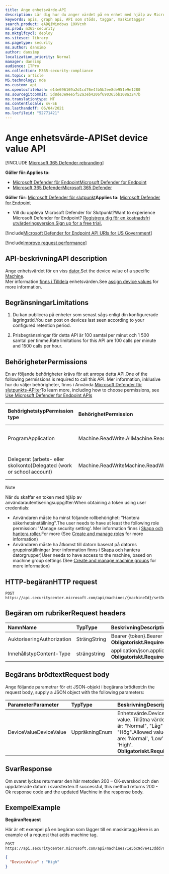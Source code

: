 ```yaml
---
title: Ange enhetsvärde-API
description: Lär dig hur du anger värdet på en enhet med hjälp av Microsoft Defender för Endpoint API.
keywords: apis, graph api, API som stöds, taggar, maskintaggar
search.product: eADQiWindows 10XVcnh
ms.prod: m365-security
ms.mktglfcycl: deploy
ms.sitesec: library
ms.pagetype: security
ms.author: dansimp
author: dansimp
localization_priority: Normal
manager: dansimp
audience: ITPro
ms.collection: M365-security-compliance
ms.topic: article
MS.technology: mde
ms.custom: api
ms.openlocfilehash: e14e696169a2d1cd76e4fb5b2ee8de951e9e1280
ms.sourcegitcommit: 5d8de3e9ee5f52a3eb4206f690365bb108a3247b
ms.translationtype: MT
ms.contentlocale: sv-SE
ms.lasthandoff: 06/04/2021
ms.locfileid: "52771421"
---
```

# <a name="set-device-value-api"></a><span data-ttu-id="79ba1-104">Ange enhetsvärde-API</span><span class="sxs-lookup"><span data-stu-id="79ba1-104">Set device value API</span></span>

[!INCLUDE [Microsoft 365 Defender rebranding](../../includes/microsoft-defender.md)]

<span data-ttu-id="79ba1-105">**Gäller för:**</span><span class="sxs-lookup"><span data-stu-id="79ba1-105">**Applies to:**</span></span>
- [<span data-ttu-id="79ba1-106">Microsoft Defender för Endpoint</span><span class="sxs-lookup"><span data-stu-id="79ba1-106">Microsoft Defender for Endpoint</span></span>](https://go.microsoft.com/fwlink/p/?linkid=2154037)
- [<span data-ttu-id="79ba1-107">Microsoft 365 Defender</span><span class="sxs-lookup"><span data-stu-id="79ba1-107">Microsoft 365 Defender</span></span>](https://go.microsoft.com/fwlink/?linkid=2118804)

<span data-ttu-id="79ba1-108">**Gäller för:** [Microsoft Defender för slutpunkt](https://go.microsoft.com/fwlink/?linkid=2154037)</span><span class="sxs-lookup"><span data-stu-id="79ba1-108">**Applies to:** [Microsoft Defender for Endpoint](https://go.microsoft.com/fwlink/?linkid=2154037)</span></span>

- <span data-ttu-id="79ba1-109">Vill du uppleva Microsoft Defender för Slutpunkt?</span><span class="sxs-lookup"><span data-stu-id="79ba1-109">Want to experience Microsoft Defender for Endpoint?</span></span> [<span data-ttu-id="79ba1-110">Registrera dig för en kostnadsfri utvärderingsversion.</span><span class="sxs-lookup"><span data-stu-id="79ba1-110">Sign up for a free trial.</span></span>](https://www.microsoft.com/microsoft-365/windows/microsoft-defender-atp?ocid=docs-wdatp-exposedapis-abovefoldlink) 

[!include[Microsoft Defender for Endpoint API URIs for US Government](../../includes/microsoft-defender-api-usgov.md)]

[!include[Improve request performance](../../includes/improve-request-performance.md)]


## <a name="api-description"></a><span data-ttu-id="79ba1-111">API-beskrivning</span><span class="sxs-lookup"><span data-stu-id="79ba1-111">API description</span></span>

<span data-ttu-id="79ba1-112">Ange enhetsvärdet för en viss [dator.](machine.md)</span><span class="sxs-lookup"><span data-stu-id="79ba1-112">Set the device value of a specific [Machine](machine.md).</span></span><br>
<span data-ttu-id="79ba1-113">Mer information [finns i Tilldela](tvm-assign-device-value.md) enhetsvärden.</span><span class="sxs-lookup"><span data-stu-id="79ba1-113">See [assign device values](tvm-assign-device-value.md) for more information.</span></span>

## <a name="limitations"></a><span data-ttu-id="79ba1-114">Begränsningar</span><span class="sxs-lookup"><span data-stu-id="79ba1-114">Limitations</span></span>

1. <span data-ttu-id="79ba1-115">Du kan publicera på enheter som senast sågs enligt din konfigurerade lagringstid.</span><span class="sxs-lookup"><span data-stu-id="79ba1-115">You can post on devices last seen according to your configured retention period.</span></span>

2. <span data-ttu-id="79ba1-116">Prisbegränsningar för detta API är 100 samtal per minut och 1 500 samtal per timme.</span><span class="sxs-lookup"><span data-stu-id="79ba1-116">Rate limitations for this API are 100 calls per minute and 1500 calls per hour.</span></span>


## <a name="permissions"></a><span data-ttu-id="79ba1-117">Behörigheter</span><span class="sxs-lookup"><span data-stu-id="79ba1-117">Permissions</span></span>

<span data-ttu-id="79ba1-118">En av följande behörigheter krävs för att anropa detta API.</span><span class="sxs-lookup"><span data-stu-id="79ba1-118">One of the following permissions is required to call this API.</span></span> <span data-ttu-id="79ba1-119">Mer information, inklusive hur du väljer behörigheter, finns i Använda [Microsoft Defender för slutpunkts-API:er](apis-intro.md)</span><span class="sxs-lookup"><span data-stu-id="79ba1-119">To learn more, including how to choose permissions, see [Use Microsoft Defender for Endpoint APIs](apis-intro.md)</span></span>

<span data-ttu-id="79ba1-120">Behörighetstyp</span><span class="sxs-lookup"><span data-stu-id="79ba1-120">Permission type</span></span> |    <span data-ttu-id="79ba1-121">Behörighet</span><span class="sxs-lookup"><span data-stu-id="79ba1-121">Permission</span></span>    |    <span data-ttu-id="79ba1-122">Visningsnamn för behörighet</span><span class="sxs-lookup"><span data-stu-id="79ba1-122">Permission display name</span></span>
:---|:---|:---
<span data-ttu-id="79ba1-123">Program</span><span class="sxs-lookup"><span data-stu-id="79ba1-123">Application</span></span> |    <span data-ttu-id="79ba1-124">Machine.ReadWrite.All</span><span class="sxs-lookup"><span data-stu-id="79ba1-124">Machine.ReadWrite.All</span></span> |    <span data-ttu-id="79ba1-125">"Läsa och skriva all maskininformation"</span><span class="sxs-lookup"><span data-stu-id="79ba1-125">'Read and write all machine information'</span></span>
<span data-ttu-id="79ba1-126">Delegerat (arbets- eller skolkonto)</span><span class="sxs-lookup"><span data-stu-id="79ba1-126">Delegated (work or school account)</span></span> | <span data-ttu-id="79ba1-127">Machine.ReadWrite</span><span class="sxs-lookup"><span data-stu-id="79ba1-127">Machine.ReadWrite</span></span> | <span data-ttu-id="79ba1-128">Maskininformation för läsning och skrivning</span><span class="sxs-lookup"><span data-stu-id="79ba1-128">'Read and write machine information'</span></span>

>[!Note]
> <span data-ttu-id="79ba1-129">När du skaffar en token med hjälp av användarautentiseringsuppgifter:</span><span class="sxs-lookup"><span data-stu-id="79ba1-129">When obtaining a token using user credentials:</span></span>
>
>- <span data-ttu-id="79ba1-130">Användaren måste ha minst följande rollbehörighet: "Hantera säkerhetsinställning".</span><span class="sxs-lookup"><span data-stu-id="79ba1-130">The user needs to have at least the following role permission: 'Manage security setting'.</span></span> <span data-ttu-id="79ba1-131">Mer information finns i [Skapa och hantera roller.](user-roles.md)</span><span class="sxs-lookup"><span data-stu-id="79ba1-131">For more  (See [Create and manage roles](user-roles.md) for more information)</span></span>
>- <span data-ttu-id="79ba1-132">Användaren måste ha åtkomst till datorn baserat på datorns gruppinställningar (mer information finns i [Skapa och](machine-groups.md) hantera datorgrupper)</span><span class="sxs-lookup"><span data-stu-id="79ba1-132">User needs to have access to the machine, based on machine group settings (See [Create and manage machine groups](machine-groups.md) for more information)</span></span>

## <a name="http-request"></a><span data-ttu-id="79ba1-133">HTTP-begäran</span><span class="sxs-lookup"><span data-stu-id="79ba1-133">HTTP request</span></span>

```http
POST https://api.securitycenter.microsoft.com/api/machines/{machineId}/setDeviceValue
```

## <a name="request-headers"></a><span data-ttu-id="79ba1-134">Begäran om rubriker</span><span class="sxs-lookup"><span data-stu-id="79ba1-134">Request headers</span></span>

<span data-ttu-id="79ba1-135">Namn</span><span class="sxs-lookup"><span data-stu-id="79ba1-135">Name</span></span> | <span data-ttu-id="79ba1-136">Typ</span><span class="sxs-lookup"><span data-stu-id="79ba1-136">Type</span></span> | <span data-ttu-id="79ba1-137">Beskrivning</span><span class="sxs-lookup"><span data-stu-id="79ba1-137">Description</span></span>
:---|:---|:---
<span data-ttu-id="79ba1-138">Auktorisering</span><span class="sxs-lookup"><span data-stu-id="79ba1-138">Authorization</span></span> | <span data-ttu-id="79ba1-139">Sträng</span><span class="sxs-lookup"><span data-stu-id="79ba1-139">String</span></span> | <span data-ttu-id="79ba1-140">Bearer {token}.</span><span class="sxs-lookup"><span data-stu-id="79ba1-140">Bearer {token}.</span></span> <span data-ttu-id="79ba1-141">**Obligatoriskt.**</span><span class="sxs-lookup"><span data-stu-id="79ba1-141">**Required**.</span></span>
<span data-ttu-id="79ba1-142">Innehållstyp</span><span class="sxs-lookup"><span data-stu-id="79ba1-142">Content-Type</span></span> | <span data-ttu-id="79ba1-143">sträng</span><span class="sxs-lookup"><span data-stu-id="79ba1-143">string</span></span> | <span data-ttu-id="79ba1-144">application/json.</span><span class="sxs-lookup"><span data-stu-id="79ba1-144">application/json.</span></span> <span data-ttu-id="79ba1-145">**Obligatoriskt.**</span><span class="sxs-lookup"><span data-stu-id="79ba1-145">**Required**.</span></span>

## <a name="request-body"></a><span data-ttu-id="79ba1-146">Begärans brödtext</span><span class="sxs-lookup"><span data-stu-id="79ba1-146">Request body</span></span>

<span data-ttu-id="79ba1-147">Ange följande parametrar för ett JSON-objekt i begärans brödtext:</span><span class="sxs-lookup"><span data-stu-id="79ba1-147">In the request body, supply a JSON object with the following parameters:</span></span>

<span data-ttu-id="79ba1-148">Parameter</span><span class="sxs-lookup"><span data-stu-id="79ba1-148">Parameter</span></span> |    <span data-ttu-id="79ba1-149">Typ</span><span class="sxs-lookup"><span data-stu-id="79ba1-149">Type</span></span>    | <span data-ttu-id="79ba1-150">Beskrivning</span><span class="sxs-lookup"><span data-stu-id="79ba1-150">Description</span></span>
:---|:---|:---
<span data-ttu-id="79ba1-151">DeviceValue</span><span class="sxs-lookup"><span data-stu-id="79ba1-151">DeviceValue</span></span> |    <span data-ttu-id="79ba1-152">Uppräkning</span><span class="sxs-lookup"><span data-stu-id="79ba1-152">Enum</span></span> |    <span data-ttu-id="79ba1-153">Enhetsvärde.</span><span class="sxs-lookup"><span data-stu-id="79ba1-153">Device value.</span></span> <span data-ttu-id="79ba1-154">Tillåtna värden är: "Normal", "Låg" och "Hög".</span><span class="sxs-lookup"><span data-stu-id="79ba1-154">Allowed values are: 'Normal', 'Low' and 'High'.</span></span> <span data-ttu-id="79ba1-155">**Obligatoriskt.**</span><span class="sxs-lookup"><span data-stu-id="79ba1-155">**Required**.</span></span>

## <a name="response"></a><span data-ttu-id="79ba1-156">Svar</span><span class="sxs-lookup"><span data-stu-id="79ba1-156">Response</span></span>

<span data-ttu-id="79ba1-157">Om svaret lyckas returnerar den här metoden 200 – OK-svarskod och den uppdaterade datorn i svarstexten.</span><span class="sxs-lookup"><span data-stu-id="79ba1-157">If successful, this method returns 200 - Ok response code and the updated Machine in the response body.</span></span>

## <a name="example"></a><span data-ttu-id="79ba1-158">Exempel</span><span class="sxs-lookup"><span data-stu-id="79ba1-158">Example</span></span>

<span data-ttu-id="79ba1-159">**Begäran**</span><span class="sxs-lookup"><span data-stu-id="79ba1-159">**Request**</span></span>

<span data-ttu-id="79ba1-160">Här är ett exempel på en begäran som lägger till en maskintagg.</span><span class="sxs-lookup"><span data-stu-id="79ba1-160">Here is an example of a request that adds machine tag.</span></span>

```http
POST https://api.securitycenter.microsoft.com/api/machines/1e5bc9d7e413ddd7902c2932e418702b84d0cc07/setDeviceValue
```

```json
{
  "DeviceValue" : "High"
}
```
